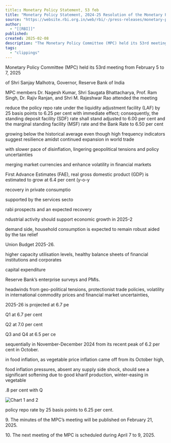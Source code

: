 ```yaml
---
title:: Monetary Policy Statement, 53 feb
title: "Monetary Policy Statement, 2024-25 Resolution of the Monetary Policy Committee February 5 to 7, 2025 -25 Resolution of the Monetary Policy Committee February 5 to 7, 2025"
source: "https://website.rbi.org.in/web/rbi/-/press-releases/monetary-policy-statement-2024-25-resolution-of-the-monetary-policy-committee-mpc-february-5-to-7-2025"
author:
  - "[[RBI]]"
published:
created: 2025-02-08
description: "The Monetary Policy Committee (MPC) held its 53rd meeting from February 5 to 7, 2025 under the chairmanship of Shri Sanjay Malhotra, Governor, Reserve Bank of India. The MPC members Dr. Nagesh Kumar, Shri Saugata Bhattacharya, Prof. Ram Singh, Dr. Rajiv Ranjan, and Shri M. Rajeshwar Rao attended the meeting. After assessing the current and evolving macroeconomic situation, the MPC unanimously decided to:"
tags:
  - "clippings"
---
```

Monetary Policy Committee (MPC) held its 53rd meeting from February 5 to 7, 2025

of Shri Sanjay Malhotra, Governor, Reserve Bank of India

MPC members Dr. Nagesh Kumar, Shri Saugata Bhattacharya, Prof. Ram Singh, Dr. Rajiv Ranjan, and Shri M. Rajeshwar Rao attended the meeting

reduce the policy repo rate under the liquidity adjustment facility (LAF) by 25 basis points to 6.25 per cent with immediate effect; consequently, the standing deposit facility (SDF) rate shall stand adjusted to 6.00 per cent and the marginal standing facility (MSF) rate and the Bank Rate to 6.50 per cent

growing below the historical average even though high frequency indicators suggest resilience amidst continued expansion in world trade

with slower pace of disinflation, lingering geopolitical tensions and policy uncertainties

merging market currencies and enhance volatility in financial markets

First Advance Estimates (FAE), real gross domestic product (GDP) is estimated to grow at 6.4 per cent (y-o-y

recovery in private consumptio

supported by the services secto

rabi prospects and an expected recovery

ndustrial activity should support economic growth in 2025-2

demand side, household consumption is expected to remain robust aided by the tax relief

Union Budget 2025-26.

higher capacity utilisation levels, healthy balance sheets of financial institutions and corporates

capital expenditure

Reserve Bank’s enterprise surveys and PMIs.

headwinds from geo-political tensions, protectionist trade policies, volatility in international commodity prices and financial market uncertainties,

2025-26 is projected at 6.7 pe

Q1 at 6.7 per cent

Q2 at 7.0 per cent

Q3 and Q4 at 6.5 per ce

sequentially in November-December 2024 from its recent peak of 6.2 per cent in October.

in food inflation, as vegetable price inflation came off from its October high,

food inflation pressures, absent any supply side shock, should see a significant softening due to good kharif production, winter-easing in vegetable

.8 per cent with Q

![Chart 1 and 2](https://website.rbi.org.in/documents/87730/28909807/PRMPC_Feb07.png)

policy repo rate by 25 basis points to 6.25 per cent.

9\. The minutes of the MPC’s meeting will be published on February 21, 2025.

10\. The next meeting of the MPC is scheduled during April 7 to 9, 2025.
